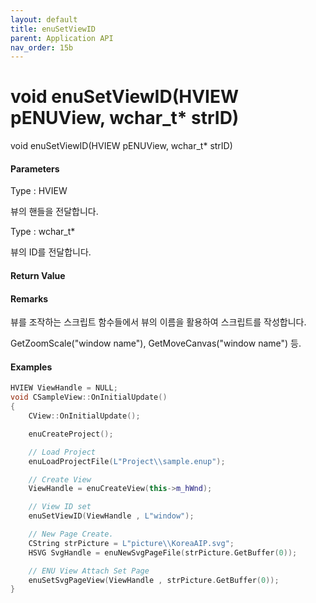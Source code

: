 ```yaml
---
layout: default
title: enuSetViewID
parent: Application API
nav_order: 15b
---
```

# void enuSetViewID\(HVIEW pENUView, wchar\_t\* strID\)

void enuSetViewID\(HVIEW pENUView, wchar\_t\* strID\)

#### Parameters

Type : HVIEW

뷰의 핸들을 전달합니다.

Type : wchar\_t\*

뷰의 ID를 전달합니다.

#### Return Value



#### Remarks

뷰를 조작하는 스크립트 함수들에서 뷰의 이름을 활용하여 스크립트를 작성합니다.

GetZoomScale\("window name"\), GetMoveCanvas\("window name"\) 등.

#### Examples

```cpp
HVIEW ViewHandle = NULL; 
void CSampleView::OnInitialUpdate() 
{ 
    CView::OnInitialUpdate(); 

    enuCreateProject(); 

    // Load Project
    enuLoadProjectFile(L"Project\\sample.enup"); 

    // Create View
    ViewHandle = enuCreateView(this->m_hWnd); 

    // View ID set
    enuSetViewID(ViewHandle , L"window");

    // New Page Create. 
    CString strPicture = L"picture\\KoreaAIP.svg"; 
    HSVG SvgHandle = enuNewSvgPageFile(strPicture.GetBuffer(0)); 

    // ENU View Attach Set Page 
    enuSetSvgPageView(ViewHandle , strPicture.GetBuffer(0)); 
}
```



